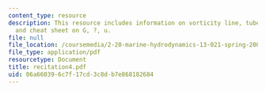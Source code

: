 ```yaml
---
content_type: resource
description: This resource includes information on vorticity line, tube, ring, flux,
  and cheat sheet on G, ?, u.
file: null
file_location: /coursemedia/2-20-marine-hydrodynamics-13-021-spring-2005/06a660396c7f17cd3c8db7e868182684_recitation4.pdf
file_type: application/pdf
resourcetype: Document
title: recitation4.pdf
uid: 06a66039-6c7f-17cd-3c8d-b7e868182684
---
```

